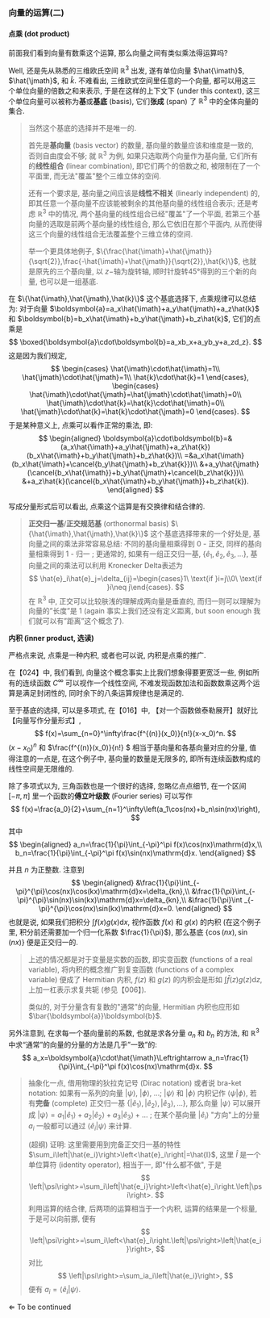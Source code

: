 ### 向量的运算(二)

#### 点乘 (dot product)

前面我们看到向量有数乘这个运算, 那么向量之间有类似乘法得运算吗? 

Well, 还是先从熟悉的三维欧氏空间 $\mathbb{R}^3$ 出发, 遂有单位向量 $\hat{\imath}$,  $\hat{\jmath}$, 和 $\hat{k}$. 不难看出, 三维欧式空间里任意的一个向量, 都可以用这三个单位向量的倍数之和来表示, 于是在这样的上下文下 (under this context), 这三个单位向量可以被称为**基**或**基底** (basis), 它们**张成** (span) 了 $\mathbb{R}^3$ 中的全体向量的集合.

> 当然这个基底的选择并不是唯一的. 
>
> 首先是**基向量** (basis vector) 的数量, 基向量的数量应该和维度是一致的, 否则自由度会不够; 就 $\mathbb{R}^3$ 为例, 如果只选取两个向量作为基向量, 它们所有的**线性组合** (linear combination), 即它们两个的倍数之和, 被限制在了一个平面里, 而无法"覆盖"整个三维立体的空间.
>
> 还有一个要求是, 基向量之间应该是**线性不相关** (linearly independent) 的, 即其任意一个基向量不应该能被剩余的其他基向量的线性组合表示; 还是考虑 $\mathbb{R}^3$ 中的情况, 两个基向量的线性组合已经"覆盖"了一个平面, 若第三个基向量的选取是前两个基向量的线性组合, 那么它依旧在那个平面内, 从而使得这三个向量的线性组合无法覆盖整个三维立体的空间.
>
> 举一个更具体地例子, $\{\frac{\hat{\imath}+\hat{\jmath}}{\sqrt{2}},\frac{-\hat{\imath}+\hat{\jmath}}{\sqrt{2}},\hat{k}\}$, 也就是原先的三个基向量, 以 $z-$轴为旋转轴, 顺时针旋转45°得到的三个新的向量, 也可以是一组基底.

在 $\{\hat{\imath},\hat{\jmath},\hat{k}\}$ 这个基底选择下, 点乘规律可以总结为: 对于向量 $\boldsymbol{a}=a_x\hat{\imath}+a_y\hat{\jmath}+a_z\hat{k}$ 和 $\boldsymbol{b}=b_x\hat{\imath}+b_y\hat{\jmath}+b_z\hat{k}$, 它们的点乘是
$$
\boxed{\boldsymbol{a}\cdot\boldsymbol{b}=a_xb_x+a_yb_y+a_zd_z}.
$$
这是因为我们规定, 
$$
\begin{cases}
\hat{\imath}\cdot\hat{\imath}=1\\
\hat{\jmath}\cdot\hat{\jmath}=1\\
\hat{k}\cdot\hat{k}=1
\end{cases},
\begin{cases}
\hat{\imath}\cdot\hat{\jmath}=\hat{\jmath}\cdot\hat{\imath}=0\\
\hat{\imath}\cdot\hat{k}=\hat{k}\cdot\hat{\imath}=0\\
\hat{\jmath}\cdot\hat{k}=\hat{k}\cdot\hat{\jmath}=0
\end{cases}.
$$
于是某种意义上, 点乘可以看作正常的乘法, 即:
$$
\begin{aligned}
\boldsymbol{a}\cdot\boldsymbol{b}=&(a_x\hat{\imath}+a_y\hat{\jmath}+a_z\hat{k})(b_x\hat{\imath}+b_y\hat{\jmath}+b_z\hat{k})\\
=&a_x\hat{\imath}(b_x\hat{\imath}+\cancel{b_y\hat{\jmath}+b_z\hat{k}})\\
&+a_y\hat{\jmath}(\cancel{b_x\hat{\imath}}+b_y\hat{\jmath}+\cancel{b_z\hat{k}})\\
&+a_z\hat{k}(\cancel{b_x\hat{\imath}+b_y\hat{\jmath}}+b_z\hat{k}).
\end{aligned}
$$

写成分量形式后可以看出, 点乘这个运算是有交换律和结合律的.

> **正交归一基**/**正交规范基** (orthonormal basis)
> $\{\hat{\imath},\hat{\jmath},\hat{k}\}$ 这个基底选择带来的一个好处是,  基向量之间的乘法非常容易总结: 不同的基向量相乘得到 $0$ - 正交, 同样的基向量相乘得到 $1$ - 归一 ; 更通常的, 如果有一组正交归一基, $\{\hat{e}_1,\hat{e}_2,\hat{e}_3,…\}$, 基向量之间的乘法可以利用 Kronecker Delta表述为
> $$
> \hat{e}_i\hat{e}_j=\delta_{ij}=\begin{cases}1\ \text{if }i=j\\0\ \text{if }i\neq j\end{cases}.
> $$
> 在 $\mathbb{R}^3$ 中, 正交可以比较肤浅的理解成两向量是垂直的, 而归一则可以理解为向量的”长度”是 $1$ (again 事实上我们还没有定义距离, but soon enough 我们就可以有”距离”这个概念了).

**内积 (inner product, 选读)**

严格点来说, 点乘是一种内积, 或者也可以说, 内积是点乘的推广. 

在【024】中, 我们看到, 向量这个概念事实上比我们想象得要更宽泛一些, 例如所有的连续函数 $C^\infty$ 可以视作一个线性空间, 不难发现函数加法和函数数乘这两个运算是满足封闭性的, 同时余下的八条运算规律也是满足的. 

至于基底的选择, 可以是多项式, 在【016】中, 【对一个函数做泰勒展开】就好比【向量写作分量形式】,
$$
f(x)=\sum_{n=0}^\infty\frac{f^{(n)}(x_0)}{n!}(x-x_0)^n.
$$
$(x-x_0)^n$ 和 $\frac{f^{(n)}(x_0)}{n!} $ 相当于基向量和各基向量对应的分量, 值得注意的一点是, 在这个例子中, 基向量的数量是无限多的, 即所有连续函数构成的线性空间是无限维的.

除了多项式以为, 三角函数也是一个很好的选择, 忽略亿点点细节, 在一个区间 $[-\pi,\pi]$ 里一个函数的**傅立叶级数** (Fourier series) 可以写作
$$
f(x)=\frac{a_0}{2}+\sum_{n=1}^\infty\left(a_1\cos(nx)+b_n\sin(nx)\right),
$$
其中
$$
\begin{aligned}
a_n=\frac{1}{\pi}\int_{-\pi}^\pi f(x)\cos(nx)\mathrm{d}x,\\
b_n=\frac{1}{\pi}\int_{-\pi}^\pi f(x)\sin(nx)\mathrm{d}x.
\end{aligned}
$$

并且 $n$ 为正整数. 注意到
$$
\begin{aligned}
&\frac{1}{\pi}\int_{-\pi}^{\pi}\cos(nx)\cos(kx)\mathrm{d}x=\delta_{kn},\\
&\frac{1}{\pi}\int_{-\pi}^{\pi}\sin(nx)\sin(kx)\mathrm{d}x=\delta_{kn},\\
&\frac{1}{\pi}\int _{-\pi}^{\pi}\cos(nx)\sin(kx)\mathrm{d}x=0.
\end{aligned}
$$
也就是说, 如果我们把积分 $\int f(x)g(x)\mathrm{d}x$, 视作函数 $f(x)$ 和 $g(x)$ 的内积 (在这个例子里, 积分前还需要加一个归一化系数 $\frac{1}{\pi}$), 那么基底 $\{\cos(nx),\sin(nx)\}$ 便是正交归一的.

> 上述的情况都是对于变量是实数的函数, 即实变函数 (functions of a real variable), 将内积的概念推广到复变函数 (functions of a complex variable) 便成了 Hermitian 内积, $f(z)$ 和 $g(z)$ 的内积会是形如 $\int\bar{f}(z)g(z)\mathrm{d}z$, 上加一杠表示求复共轭 (参见【006】).
>
> 类似的, 对于分量含有复数的"通常"的向量, Hermitian 内积也应形如 $\bar{\boldsymbol{a}}\boldsymbol{b}$.

另外注意到, 在求每一个基向量前的系数, 也就是求各分量 $a_n$ 和 $b_n$ 的方法, 和 $\mathbb{R}^3$  中求“通常”的向量的分量的方法是几乎”一致”的:
$$
a_x=\boldsymbol{a}\cdot\hat{\imath}\Leftrightarrow a_n=\frac{1}{\pi}\int_{-\pi}^\pi f(x)\cos(nx)\mathrm{d}x.
$$

> 抽象化一点, 借用物理的狄拉克记号 (Dirac notation) 或者说 bra-ket notation:  如果有一系列的向量 $\left|\psi\right>$, $\left|\phi\right>$, ...; $\left|\psi\right>$ 和 $\left|\phi\right>$ 内积记作 $\left<\psi\right.\left|\phi\right>$, 若有**完备** (complete) 正交归一基 $\{\left|\hat{e}_1\right>,\left|\hat{e}_2\right>,\left|\hat{e}_3\right>,...\}$, 那么向量 $\left|\psi\right>$ 可以展开成 $\left|\psi\right>=a_1\left|\hat{e}_1\right>+a_2\left|\hat{e}_2\right>+a_3\left|\hat{e}_3\right>+...$ ; 在某个基向量 $\left|\hat{e}_i\right>$ "方向"上的分量 $a_i$ 一般都可以通过 $\left<\hat{e}_i\right.\left|\psi\right>$ 来计算.
>
> (超纲) 证明: 这里需要用到完备正交归一基的特性 $\sum_i\left|\hat{e_i}\right>\left<\hat{e}_i\right|=\hat{I}$, 这里 $\hat{I}$ 是一个单位算符 (identity operator), 相当于一, 即"什么都不做", 于是
> $$
> \left|\psi\right>=\sum_i\left|\hat{e_i}\right>\left<\hat{e}_i\right.\left|\psi\right>.
> $$
> 利用运算的结合律, 后两项的运算相当于一个内积, 运算的结果是一个标量, 于是可以向前挪, 便有
> $$
> \left|\psi\right>=\sum_i\left<\hat{e}_i\right.\left|\psi\right>\left|\hat{e_i}\right>,
> $$
> 对比
> $$
> \left|\psi\right>=\sum_ia_i\left|\hat{e_i}\right>,
> $$
> 便有 $a_i=\left<\hat{e}_i\right.\left|\psi\right>$.

$\Leftarrow$ To be continued

